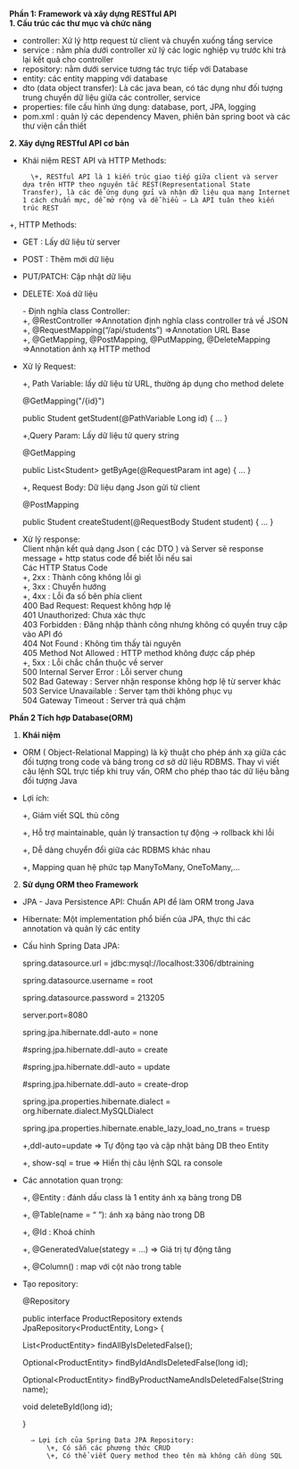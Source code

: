 **Phần 1: Framework và xây dựng RESTful API**  
**1\. Cấu trúc các thư mục và chức năng**

- controller: Xử lý http request từ client và chuyển xuống tầng service  
- service : nằm phía dưới controller xử lý các logic nghiệp vụ trước khi trả lại kết quả cho controller  
- repository: nằm dưới service tương tác trực tiếp với Database  
- entity: các entity mapping với database  
- dto (data object transfer): Là các java bean, có tác dụng như đối tượng trung chuyển dữ liệu giữa các controller, service  
- properties: file cấu hình ứng dụng: database, port, JPA, logging  
- pom.xml : quản lý các dependency Maven, phiên bản spring boot và các thư viện cần thiết

**2\. Xây dựng RESTful API cơ bản**

- Khái niệm REST API và HTTP Methods:

		\+, RESTful API là 1 kiến trúc giao tiếp giữa client và server dựa trên HTTP theo nguyên tắc REST(Representational State Transfer), là các để ứng dụng gửi và nhận dữ liệu qua mạng Internet 1 cách chuẩn mực, dễ mở rộng và dễ hiểu ⇒ Là API tuân theo kiến trúc REST  
\+, HTTP Methods:

- GET : Lấy dữ liệu từ server  
-  POST : Thêm mới dữ liệu  
- PUT/PATCH: Cập nhật dữ liệu  
- DELETE: Xoá dữ liệu

     \-     Định nghĩa class Controller:  
		\+, @RestController ⇒Annotation  định nghĩa class controller trả về JSON  
		\+, @RequestMapping(“/api/students”) ⇒Annotation  URL Base  
		\+, @GetMapping, @PostMapping, @PutMapping, @DeleteMapping ⇒Annotation  ánh xạ HTTP method

- Xử lý Request:

  \+, Path Variable: lấy dữ liệu từ URL, thường áp dụng cho method delete

  	@GetMapping("/{id}")

  public Student getStudent(@PathVariable Long id) { ... }


  \+,Query Param: Lấy dữ liệu tử query string

  	@GetMapping

  public List\<Student\> getByAge(@RequestParam int age) { ... }

  \+, Request Body: Dữ liệu dạng Json gửi từ client

  	@PostMapping

  public Student createStudent(@RequestBody Student student) { ... }

- Xử lý response:   
  Client nhận kết quả dạng Json ( các DTO ) và Server sẽ response message \+ http status code để biết lỗi nếu sai  
  Các HTTP Status Code  
  	\+, 2xx : Thành công không lỗi gì  
  	\+, 3xx : Chuyển hướng  
  	\+, 4xx : Lỗi đa số bên phía client  
  		400 Bad Request: Request không hợp lệ  
  		401 Unauthorized: Chưa xác thực  
  		403 Forbidden : Đăng nhập thành công nhưng không có quyền truy cập vào API đó  
  		404 Not Found : Không tìm thấy tài nguyên  
  		405 Method Not Allowed : HTTP method không được cấp phép  
   	\+, 5xx : Lỗi chắc chắn thuộc về server  
  		500 Internal Server Error : Lỗi server chung  
  		502 Bad Gateway : Server nhận response không hợp lệ từ server khác  
  		503 Service Unavailable : Server tạm thời không phục vụ  
  		504 Gateway Timeout : Server trả quá chậm

**Phần 2 Tích hợp Database(ORM)**

1. **Khái niệm**  
- ORM ( Object-Relational Mapping) là kỹ thuật cho phép ánh xạ giữa các đối tượng trong code và bảng trong cơ sở dữ liệu RDBMS. Thay vì viết câu lệnh SQL trực tiếp khi truy vấn, ORM cho phép thao tác dữ liệu bằng đối tượng Java  
- Lợi ích:

  \+, Giảm viết SQL thủ công

  \+, Hỗ trợ maintainable, quản lý transaction tự động \-\> rollback khi lỗi

  \+, Dễ dàng chuyển đổi giữa các RDBMS khác nhau

  \+, Mapping quan hệ phức tạp ManyToMany, OneToMany,...

2. **Sử dụng ORM theo Framework**  
- JPA \- Java Persistence API: Chuẩn API để làm ORM trong Java  
- Hibernate: Một implementation phổ biến của JPA, thực thi các annotation và quản lý các entity  
- Cấu hình Spring Data JPA:

  spring.datasource.url \= jdbc:mysql://localhost:3306/dbtraining

  spring.datasource.username \= root

  spring.datasource.password \= 213205

  server.port\=8080


  

  spring.jpa.hibernate.ddl-auto \= none

  \#spring.jpa.hibernate.ddl-auto \= create

  \#spring.jpa.hibernate.ddl-auto \= update

  \#spring.jpa.hibernate.ddl-auto \= create-drop


  spring.jpa.properties.hibernate.dialect \= org.hibernate.dialect.MySQLDialect

  spring.jpa.properties.hibernate.enable\_lazy\_load\_no\_trans \= truesp

  	\+,ddl-auto=update ⇒ Tự động tạo và cập nhật bảng DB theo Entity

  	\+, show-sql \= true ⇒ Hiển thị câu lệnh SQL ra console

- Các annotation quan trọng:

  \+, @Entity : đánh dấu class là 1 entity ánh xạ bảng trong DB

  \+, @Table(name \= “ ”): ánh xạ bảng nào trong DB

  \+, @Id : Khoá chính

  \+, @GeneratedValue(stategy \= …) ⇒ Giá trị tự động tăng

  \+, @Column() : map với cột nào trong table 

- Tạo repository:


  @Repository

  public interface ProductRepository extends JpaRepository\<ProductEntity, Long\> {

     List\<ProductEntity\> findAllByIsDeletedFalse();

     Optional\<ProductEntity\> findByIdAndIsDeletedFalse(long id);

     Optional\<ProductEntity\> findByProductNameAndIsDeletedFalse(String name);

     void deleteById(long id);

  }


		⇒ Lợi ích của Spring Data JPA Repository:  
			\+, Có sẵn các phương thức CRUD  
			\+, Có thể viết Query method theo tên mà không cần dùng SQL  
	  
